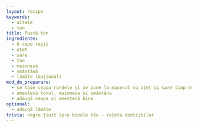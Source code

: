 ```yaml
---
layout: recipe
keywords:
  - altele
  - ton
title: Pastă ton
ingrediente:
  - 6 cepe roșii
  - oțet
  - sare
  - ton
  - maioneză
  - smântână
  - lămâie (opțional)
mod_de_preparare:
  - se taie ceapa rondele și se pune la macerat cu oțet și sare timp de 3 ore
  - amestecă tonul, maioneza și smântâna
  - adaugă ceapa și amestecă bine
optional:
  - adaugă lămâie
trivia: negru țiuit spre binele tău - rețeta dentiștilor
---
```


